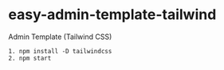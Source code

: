 # easy-admin-template-tailwind
Admin Template (Tailwind CSS)

    1. npm install -D tailwindcss
    2. npm start
